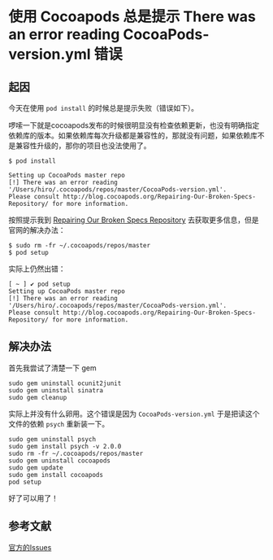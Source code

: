 # 使用 Cocoapods 总是提示 There was an error reading CocoaPods-version.yml 错误

## 起因

今天在使用 `pod install` 的时候总是提示失败（错误如下）。

啰嗦一下就是cocoapods发布的时候很明显没有检查依赖更新，也没有明确指定依赖库的版本。如果依赖库每次升级都是兼容性的，那就没有问题，如果依赖库不是兼容性升级的，那你的项目也没法使用了。

```
$ pod install

Setting up CocoaPods master repo
[!] There was an error reading '/Users/hiro/.cocoapods/repos/master/CocoaPods-version.yml'.
Please consult http://blog.cocoapods.org/Repairing-Our-Broken-Specs-Repository/ for more information.
```

按照提示我到 [Repairing Our Broken Specs Repository](http://blog.cocoapods.org/Repairing-Our-Broken-Specs-Repository/) 去获取更多信息，但是官网的解决办法：

```
$ sudo rm -fr ~/.cocoapods/repos/master
$ pod setup
```

实际上仍然出错：

```
[ ~ ] ✔ pod setup
Setting up CocoaPods master repo
[!] There was an error reading '/Users/hiro/.cocoapods/repos/master/CocoaPods-version.yml'.
Please consult http://blog.cocoapods.org/Repairing-Our-Broken-Specs-Repository/ for more information.
```

## 解决办法

首先我尝试了清楚一下 gem

```
sudo gem uninstall ocunit2junit
sudo gem uninstall sinatra
sudo gem cleanup
```

实际上并没有什么卵用。这个错误是因为 `CocoaPods-version.yml` 于是把读这个文件的依赖 `psych` 重新装一下。

```
sudo gem uninstall psych
sudo gem install psych -v 2.0.0
sudo rm -fr ~/.cocoapods/repos/master
sudo gem uninstall cocoapods
sudo gem update
sudo gem install cocoapods
pod setup
```

好了可以用了！

## 参考文献

[官方的Issues](https://github.com/CocoaPods/CocoaPods/issues/2908)